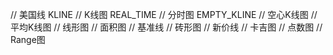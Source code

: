 // 美国线
KLINE         // K线图 
REAL_TIME     // 分时图
EMPTY_KLINE   // 空心K线图
// 平均K线图
// 线形图
// 面积图
// 基准线
// 砖形图
// 新价线
// 卡吉图
// 点数图
// Range图 
